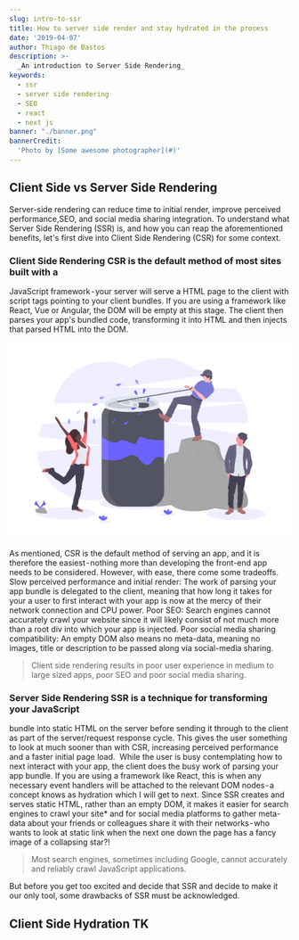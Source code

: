 ```yaml
---
slug: intro-to-ssr
title: How to server side render and stay hydrated in the process
date: '2019-04-07'
author: Thiago de Bastos
description: >-
  _An introduction to Server Side Rendering_
keywords:
  - ssr
  - server side rendering
  - SEO
  - react
  - next js
banner: "./banner.png"
bannerCredit:
  'Photo by [Some awesome photographer](#)'
---
```


## Client Side vs Server Side Rendering

Server-side rendering can reduce time to initial render, improve perceived
performance,SEO,  and social media sharing integration. To understand what
Server Side Rendering (SSR) is, and how you can reap the aforementioned
benefits, let's first dive into Client Side Rendering (CSR) for some context.

### Client Side Rendering CSR is the default method of most sites built with a

JavaScript framework - your server will serve a HTML page to the client with
script tags pointing to your client bundles. If you are using a framework like
React, Vue or Angular, the DOM will be empty at this stage. The   client then
parses your app's bundled code, transforming it into HTML and then injects that
parsed HTML into the DOM.

![banner-demo](images/banner.png)

As mentioned, CSR is the default method of serving an app, and it is therefore
the easiest - nothing more than developing the front-end app needs to be
considered. However, with ease, there come some tradeoffs.  Slow perceived
performance and initial render: The work of parsing your app bundle is
delegated to the client, meaning that how long it takes for your a user to
first interact with your app is now at the mercy of their network connection
and CPU power.  Poor SEO: Search engines cannot accurately crawl your website
since it will likely consist of not much more than a root div into which your
app is injected.  Poor social media sharing compatibility: An empty DOM also
means no meta-data, meaning no images, title or description to be passed along
via social-media sharing.

> Client side rendering results in poor user experience in medium to large
> sized apps, poor SEO and poor social media sharing.

### Server Side Rendering SSR is a technique for transforming your JavaScript

bundle into static HTML on the server before sending it through to the client
as part of the server/request response cycle. This gives the user something to
look at much sooner than with CSR, increasing perceived performance and a
faster initial page load.  While the user is busy contemplating how to next
interact with your app, the client does the busy work of parsing your app
bundle. If you are using a framework like React, this is when any necessary
event handlers will be attached to the relevant DOM nodes - a concept knows as
hydration which I will get to next.  Since SSR creates and serves static HTML,
rather than an empty DOM, it makes it easier for search engines to crawl your
site\* and for social media platforms to gather meta-data about your friends or
colleagues share it with their networks - who wants to look at  static link
when the next one down the page has a fancy image of a collapsing star?!

> Most search engines, sometimes including Google, cannot accurately and
> reliably crawl JavaScript applications.

But before you get too excited and decide that SSR and decide to make it our
only tool, some drawbacks of SSR must be acknowledged.

## Client Side Hydration TK
